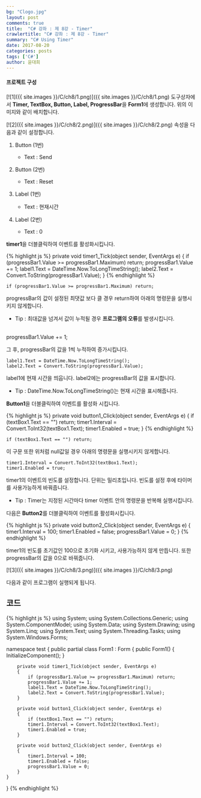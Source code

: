 ```yaml
---
bg: "Clogo.jpg"
layout: post
comments: true
title:  "C# 강좌 : 제 8강 - Timer"
crawlertitle: "C# 강좌 : 제 8강 - Timer"
summary: "C# Using Timer"
date: 2017-08-20
categories: posts
tags: ['C#']
author: 윤대희
---
```

#### 프로젝트 구성 ####
[![1]({{ site.images }}/C/ch8/1.png)]({{ site.images }}/C/ch8/1.png)
도구상자에서 **Timer, TextBox, Button, Label, ProgressBar**을 **Form1**에 생성합니다. 위의 이미지와 같이 배치합니다.

[![2]({{ site.images }}/C/ch8/2.png)]({{ site.images }}/C/ch8/2.png)
속성을 다음과 같이 설정합니다.


1. Button (1번)

    * Text : Send

	
2. Button (2번)

    * Text :  Reset
	
3. Label (1번)

    *	Text : 현재시간

4. Label (2번)

    * Text : 0


**timer1**을 더블클릭하여 이벤트를 활성화시킵니다.


{% highlight js %}
private void timer1_Tick(object sender, EventArgs e)
{
    if (progressBar1.Value >= progressBar1.Maximum) return;
    progressBar1.Value += 1;
    label1.Text = DateTime.Now.ToLongTimeString();
    label2.Text = Convert.ToString(progressBar1.Value);
}
{% endhighlight %}

    if (progressBar1.Value >= progressBar1.Maximum) return;

progressBar의 값이 설정된 최댓값 보다 클 경우 return하여 아래의 명령문을 실행시키지 않게합니다.

* Tip : 최대값을 넘겨서 값이 누적될 경우 **프로그램의 오류**를 발생시킵니다.

<br>
    progressBar1.Value += 1;

그 후, progressBar의 값을 1씩 누적하여 증가시킵니다.

    label1.Text = DateTime.Now.ToLongTimeString();
    label2.Text = Convert.ToString(progressBar1.Value);

label1에 현재 시간을 띄웁니다. label2에는 progressBar의 값을 표시합니다.

* Tip : DateTime.Now.ToLongTimeString()는 현재 시간을 표시해줍니다.

**Button1**을 더블클릭하여 이벤트를 활성화 시킵니다.

{% highlight js %}
private void button1_Click(object sender, EventArgs e)
{
    if (textBox1.Text == "") return;
    timer1.Interval = Convert.ToInt32(textBox1.Text);
    timer1.Enabled = true;
}
{% endhighlight %}

    if (textBox1.Text == "") return;

이 구문 또한 위처럼 null값일 경우 아래의 명령문을 실행시키지 않게합니다.


    timer1.Interval = Convert.ToInt32(textBox1.Text);
    timer1.Enabled = true;

timer1의 이벤트의 빈도를 설정합니다. 단위는 밀리초입니다. 빈도를 설정 후에 타이머를 사용가능하게 바꿔줍니다.


* Tip : Timer는 지정된 시간마다 timer 이벤트 안의 명령문을 반복해 실행시킵니다.


다음은 **Button2**를 더블클릭하여 이벤트를 활성화시킵니다.

{% highlight js %}
private void button2_Click(object sender, EventArgs e)
{
    timer1.Interval = 100;
    timer1.Enabled = false;
    progressBar1.Value = 0;
}
{% endhighlight %}

timer1의 빈도를 초기값인 100으로 초기화 시키고, 사용가능하지 않게 만듭니다. 또한 progressBar의 값을 0으로 바꿔줍니다.

[![3]({{ site.images }}/C/ch8/3.png)]({{ site.images }}/C/ch8/3.png)

다음과 같이 프로그램이 실행되게 됩니다.



## 코드 ##

{% highlight js %}
using System;
using System.Collections.Generic;
using System.ComponentModel;
using System.Data;
using System.Drawing;
using System.Linq;
using System.Text;
using System.Threading.Tasks;
using System.Windows.Forms;

namespace test
{
    public partial class Form1 : Form
    {
        public Form1()
        {
            InitializeComponent();
        }

        private void timer1_Tick(object sender, EventArgs e)
        {
            if (progressBar1.Value >= progressBar1.Maximum) return;
            progressBar1.Value += 1;
            label1.Text = DateTime.Now.ToLongTimeString();
            label2.Text = Convert.ToString(progressBar1.Value);
        }

        private void button1_Click(object sender, EventArgs e)
        {
            if (textBox1.Text == "") return;
            timer1.Interval = Convert.ToInt32(textBox1.Text);
            timer1.Enabled = true;
        }

        private void button2_Click(object sender, EventArgs e)
        {
            timer1.Interval = 100;
            timer1.Enabled = false;
            progressBar1.Value = 0;
        }
    }
}
{% endhighlight %}

